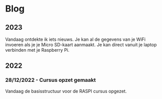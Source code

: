 # Blog

## 2023

Vandaag ontdekte ik iets nieuws. Je kan al de gegevens van je WiFi invoeren als je je Micro SD-kaart aanmaakt. Je kan direct vanuit je laptop verbinden met je Raspberry Pi.

## 2022

### 28/12/2022 - Cursus opzet gemaakt

Vandaag de basisstructuur voor de RASPI cursus opgezet.


